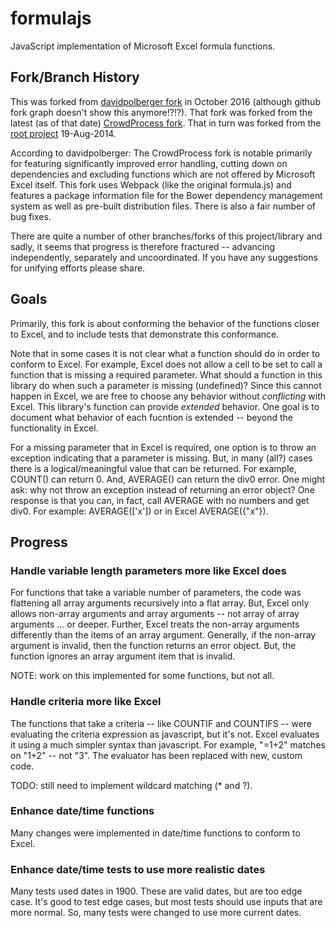 # formulajs

JavaScript implementation of Microsoft Excel formula functions.

## Fork/Branch History
This was forked from [davidpolberger fork](https://github.com/davidpolberger/formulajs) in October 2016 (although github fork graph doesn't show this anymore!?!?). That fork was forked from the latest (as of that date) [CrowdProcess fork](https://github.com/CrowdProcess/formula.js/). That in turn was forked from the [root project](https://github.com/sutoiku/formula.js/) 19-Aug-2014.

According to davidpolberger: The CrowdProcess fork is notable primarily for featuring significantly improved error handling, cutting down on dependencies and excluding functions which are not offered by Microsoft Excel itself.  This fork uses Webpack (like the original formula.js) and features a package information file for the Bower dependency management system as well as pre-built distribution files. There is also a fair number of bug fixes.

There are quite a number of other branches/forks of this project/library and sadly, it seems that progress is therefore fractured -- advancing independently, separately and uncoordinated.   If you have any suggestions for unifying efforts please share.

## Goals

Primarily, this fork is about conforming the behavior of the functions closer to Excel, and  to include tests that demonstrate this conformance.

Note that in some cases it is not clear what a function should do in order to conform to Excel.  For example, Excel does not allow a cell to be set to call a function that is missing a required parameter.  What should a function in this library do when such a parameter is missing (undefined)?  Since this cannot happen in Excel, we are free to choose any behavior without _conflicting_ with Excel.  This library's function can provide _extended_ behavior.  One goal is to document what behavior of each fucntion is extended -- beyond the functionality in Excel.

For a missing parameter that in Excel is required, one option is to throw an exception indicating that a parameter is missing.  But, in many (all?) cases there is a logical/meaningful value that can be returned.  For example, COUNT() can return 0.  And, AVERAGE() can return the div0 error.  One might ask: why not throw an exception instead of returning an error object?  One response is that you can, in fact, call AVERAGE with no numbers and get div0.  For example: AVERAGE(['x']) or in Excel AVERAGE({"x"}).

## Progress

### Handle variable length parameters more like Excel does

For functions that take a variable number of parameters, the code was flattening all array arguments recursively into a flat array.  But, Excel only allows non-array arguments and array arguments -- not array of array arguments ... or deeper.  Further, Excel treats the non-array arguments differently than the items of an array argument.  Generally, if the non-array argument is invalid, then the function returns an error object.  But, the function ignores an array argument item that is invalid.  

NOTE: work on this implemented for some functions, but not all.

### Handle criteria more like Excel

The functions that take a criteria -- like COUNTIF and COUNTIFS -- were evaluating the criteria expression as javascript, but it's not.  Excel evaluates it using a much simpler syntax than javascript.  For example, "=1+2" matches on "1+2" -- not "3".  The evaluator has been replaced with new, custom code.  

TODO: still need to implement wildcard matching (* and ?).

### Enhance date/time functions

Many changes were implemented in date/time functions to conform to Excel.

### Enhance date/time tests to use more realistic dates

Many tests used dates in 1900.  These are valid dates, but are too edge case.  It's good to test edge cases, but most tests should use inputs that are more normal.  So, many tests were changed to use more current dates.

